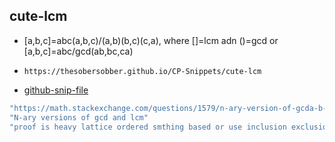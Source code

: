 
## cute-lcm

- [a,b,c]=abc(a,b,c)/(a,b)(b,c)(c,a), where []=lcm adn ()=gcd or [a,b,c]=abc/gcd(ab,bc,ca)
- ```
  https://thesobersobber.github.io/CP-Snippets/cute-lcm
  ```
- [github-snip-file](https://github.com/theSoberSobber/CP-Snippets/blob/main/snippets.json#L1180)

```cpp
"https://math.stackexchange.com/questions/1579/n-ary-version-of-gcda-b-space-lcma-b-ab"
"N-ary versions of gcd and lcm"
"proof is heavy lattice ordered smthing based or use inclusion exclusion"

```
